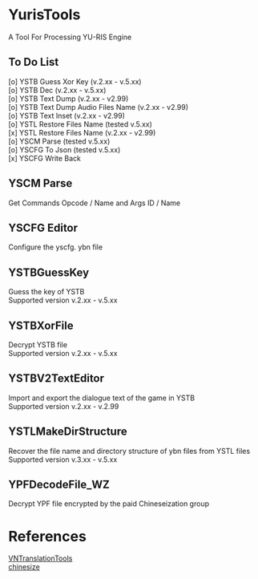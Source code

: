 # YurisTools
A Tool For Processing YU-RIS Engine  
## To Do List
[o] YSTB Guess Xor Key (v.2.xx - v.5.xx)   
[o] YSTB Dec (v.2.xx - v.5.xx)  
[o] YSTB Text Dump (v.2.xx - v2.99)  
[o] YSTB Text Dump Audio Files Name (v.2.xx - v2.99)  
[o] YSTB Text Inset (v.2.xx - v2.99)  
[o] YSTL Restore Files Name (tested v.5.xx)  
[x] YSTL Restore Files Name (v.2.xx - v2.99)  
[o] YSCM Parse (tested v.5.xx)  
[o] YSCFG To Json (tested v.5.xx)   
[x] YSCFG Write Back

## YSCM Parse
Get Commands Opcode / Name and Args ID / Name

## YSCFG Editor
Configure the yscfg. ybn file  

## YSTBGuessKey
Guess the key of YSTB  
Supported version v.2.xx - v.5.xx  

## YSTBXorFile
Decrypt YSTB file  
Supported version v.2.xx - v.5.xx  

## YSTBV2TextEditor
Import and export the dialogue text of the game in YSTB  
Supported version v.2.xx - v.2.99 

## YSTLMakeDirStructure
Recover the file name and directory structure of ybn files from YSTL files  
Supported version v.3.xx - v.5.xx  

## YPFDecodeFile_WZ
Decrypt YPF file encrypted by the paid Chineseization group  

# References
[VNTranslationTools](https://github.com/arcusmaximus/VNTranslationTools)  
[chinesize](https://github.com/regomne/chinesize)

